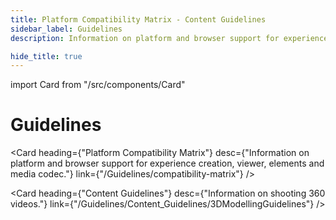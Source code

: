 ```yaml
---
title: Platform Compatibility Matrix - Content Guidelines
sidebar_label: Guidelines
description: Information on platform and browser support for experience creation, viewer, elements and media codec, Content Guidelines for shooting 360 videos - GMetri Documentation.

hide_title: true
---
```

import Card from "/src/components/Card"

# Guidelines

<Card heading={"Platform Compatibility Matrix"} 
      desc={"Information on platform and browser support for experience creation, viewer, elements and media codec."} 
      link={"/Guidelines/compatibility-matrix"} />

<Card heading={"Content Guidelines"} 
      desc={"Information on shooting 360 videos."} 
      link={"/Guidelines/Content_Guidelines/3DModellingGuidelines"} />
